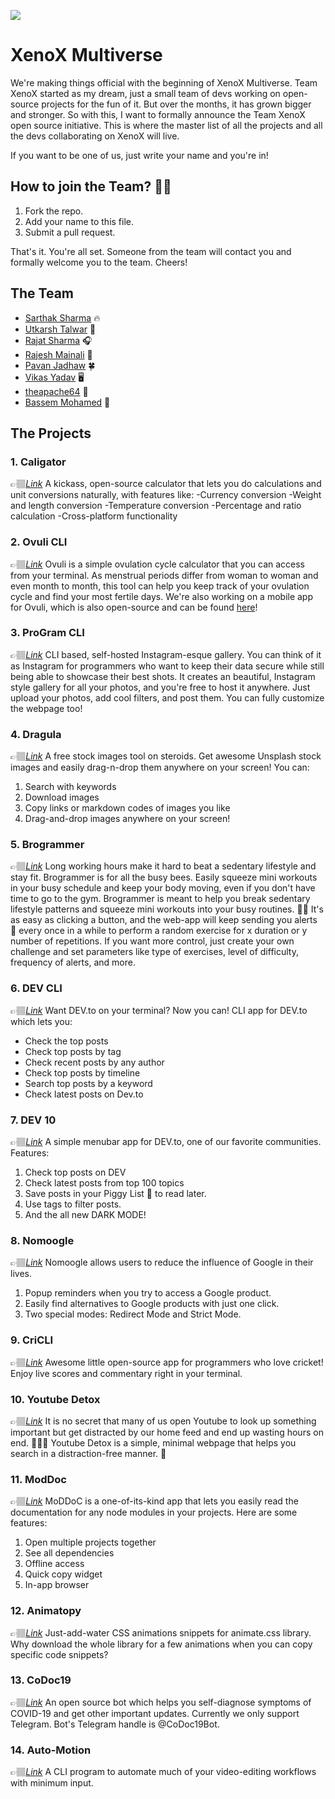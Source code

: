 ![](https://i.imgur.com/oWkSKWo.png)

# XenoX Multiverse

We're making things official with the beginning of XenoX Multiverse. Team XenoX started as my dream, just a small team of devs working on open-source projects for the fun of it. But over the months, it has grown bigger and stronger. So with this, I want to formally announce the Team XenoX open source initiative. This is where the master list of all the projects and all the devs collaborating on XenoX will live.

If you want to be one of us, just write your name and you're in!

## How to join the Team? 💪🏼

1. Fork the repo.
2. Add your name to this file.
3. Submit a pull request.

That's it. You're all set. Someone from the team will contact you and formally welcome you to the team. Cheers!


## The Team

- [Sarthak Sharma](https://github.com/sarthology) 🔥
- [Utkarsh Talwar](https://github.com/sarthology) 🎸
- [Rajat Sharma](https://github.com/sharmarajat01) 🎧
- [Rajesh Mainali](https://github.com/Stereoraj) :musical_note:
- [Pavan Jadhaw](https://github.com/pavanjadhaw) 🍀
- [Vikas Yadav](https://github.com/thejsdeveloper) 🖥 
- [theapache64](https://github.com/theapache64) 🚁
- [Bassem Mohamed](https://github.com/BassemMohamed) 🚴‍


## The Projects

### 1. Caligator
👉🏽[*Link*](https://github.com/teamxenox/caligator)
A kickass, open-source calculator that lets you do calculations and unit conversions naturally, with features like:
-Currency conversion
-Weight and length conversion
-Temperature conversion
-Percentage and ratio calculation
-Cross-platform functionality

### 2. Ovuli CLI
👉🏽[*Link*](https://github.com/teamxenox/ovuli-cli)
Ovuli is a simple ovulation cycle calculator that you can access from your terminal. As menstrual periods differ from woman to woman and even month to month, this tool can help you keep track of your ovulation cycle and find your most fertile days.
We're also working on a mobile app for Ovuli, which is also open-source and can be found [here](https://github.com/sarthology/ovuli)!

### 3. ProGram CLI
👉🏽[*Link*](https://github.com/sarthology/proGramCLI)
CLI based, self-hosted Instagram-esque gallery. You can think of it as Instagram for programmers who want to keep their data secure while still being able to showcase their best shots. It creates an beautiful, Instagram style gallery for all your photos, and you're free to host it anywhere. Just upload your photos, add cool filters, and post them. You can fully customize the webpage too!

### 4. Dragula
👉🏽[*Link*](https://github.com/sarthology/dragula)
A free stock images tool on steroids. Get awesome Unsplash stock images and easily drag-n-drop them anywhere on your screen! You can:
1) Search with keywords
2) Download images
3) Copy links or markdown codes of images you like
4) Drag-and-drop images anywhere on your screen!

### 5. Brogrammer
👉🏽[*Link*](https://github.com/sarthology/brogrammers)
Long working hours make it hard to beat a sedentary lifestyle and stay fit. Brogrammer is for all the busy bees. Easily squeeze mini workouts in your busy schedule and keep your body moving, even if you don't have time to go to the gym. Brogrammer is meant to help you break sedentary lifestyle patterns and squeeze mini workouts into your busy routines. 🏃‍♂️ It's as easy as clicking a button, and the web-app will keep sending you alerts 📢 every once in a while to perform a random exercise for x duration or y number of repetitions. If you want more control, just create your own challenge and set parameters like type of exercises, level of difficulty, frequency of alerts, and more.

### 6. DEV CLI
👉🏽[*Link*](https://github.com/teamxenox/devtocli)
Want DEV.to on your terminal? Now you can! CLI app for DEV.to which lets you:
- Check the top posts
- Check top posts by tag
- Check recent posts by any author
- Check top posts by timeline
- Search top posts by a keyword
- Check latest posts on Dev.to

### 7. DEV 10
👉🏽[*Link*](https://github.com/sarthology/Dev10)
A simple menubar app for DEV.to, one of our favorite communities. Features:
1. Check top posts on DEV
2. Check latest posts from top 100 topics
3. Save posts in your Piggy List 🐷 to read later.
4. Use tags to filter posts.
5. And the all new DARK MODE!

### 8. Nomoogle
👉🏽[*Link*](https://github.com/sarthology/nomoogle)
Nomoogle allows users to reduce the influence of Google in their lives.
1. Popup reminders when you try to access a Google product.
2. Easily find alternatives to Google products with just one click.
3. Two special modes: Redirect Mode and Strict Mode.

### 9. CriCLI
👉🏽[*Link*](https://github.com/sarthology/criCLI)
Awesome little open-source app for programmers who love cricket! Enjoy live scores and commentary right in your terminal.

### 10. Youtube Detox
👉🏽[*Link*](https://github.com/sarthology/youtube-detox)
It is no secret that many of us open Youtube to look up something important but get distracted by our home feed and end up wasting hours on end. 🤦🏽‍♀️ Youtube Detox is a simple, minimal webpage that helps you search in a distraction-free manner. 💯

### 11. ModDoc
👉🏽[*Link*](https://github.com/sarthology/moddoc)
MoDDoC is a one-of-its-kind app that lets you easily read the documentation for any node modules in your projects. Here are some features:
1. Open multiple projects together
2. See all dependencies
3. Offline access
4. Quick copy widget
5. In-app browser

### 12. Animatopy
👉🏽[*Link*](https://github.com/sarthology/Animatopy)
Just-add-water CSS animations snippets for animate.css library. Why download the whole library for a few animations when you can copy specific code snippets?

### 13. CoDoc19
👉🏽[*Link*](https://github.com/teamxenox/CoDoc19)
An open source bot which helps you self-diagnose symptoms of COVID-19 and get other important updates. Currently we only support Telegram. Bot's Telegram handle is @CoDoc19Bot.

### 14. Auto-Motion
👉🏽[*Link*](https://github.com/teamxenox/auto-motion)
A CLI program to automate much of your video-editing workflows with minimum input.
